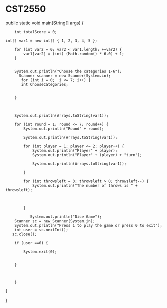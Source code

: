# CST2550

 public static void main(String[] args) {
      
        int totalScore = 0;
       
    int[] var1 = new int[] { 1, 2, 3, 4, 5 };

        for (int var2 = 0; var2 < var1.length; ++var2) {
            var1[var2] = (int) (Math.random() * 6.0) + 1;
        }


        System.out.println("Choose the categories 1-6");
          Scanner scanner = new Scanner(System.in);
           for (int i = 0;  i <= 7; i++) {
           int ChooseCategories;
           
           
        }

       
    
        System.out.println(Arrays.toString(var1));

        for (int round = 1; round <= 7; round++) {
            System.out.println("Round" + round);

            System.out.println(Arrays.toString(var1));

            for (int player = 1; player <= 2; player++) {
                System.out.println("Player" + player);
                System.out.println("Player" + (player) + "turn");

                System.out.println(Arrays.toString(var1));

            }

            for (int throwsleft = 3; throwsleft > 0; throwsleft--) {
                System.out.println("The number of throws is " + throwsleft);



            }

               System.out.println("Dice Game");
        Scanner sc = new Scanner(System.in);
        System.out.println("Press 1 to play the game or press 0 to exit");
        int user = sc.nextInt();
       sc.close();

        if (user ==0) {

            System.exit(0);
           

        }

            

        }
      
    }

}





